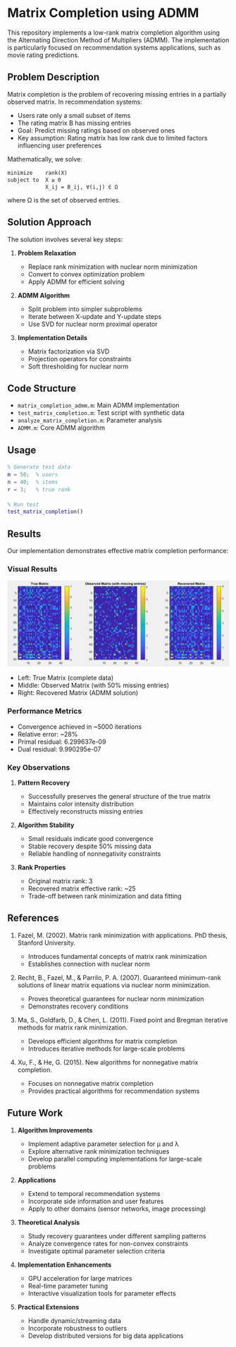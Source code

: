 # Matrix Completion using ADMM

This repository implements a low-rank matrix completion algorithm using the Alternating Direction Method of Multipliers (ADMM). The implementation is particularly focused on recommendation systems applications, such as movie rating predictions.

## Problem Description

Matrix completion is the problem of recovering missing entries in a partially observed matrix. In recommendation systems:
- Users rate only a small subset of items
- The rating matrix B has missing entries
- Goal: Predict missing ratings based on observed ones
- Key assumption: Rating matrix has low rank due to limited factors influencing user preferences

Mathematically, we solve:
```
minimize    rank(X)
subject to  X ≥ 0
            X_ij = B_ij, ∀(i,j) ∈ Ω
```
where Ω is the set of observed entries.

## Solution Approach

The solution involves several key steps:

1. **Problem Relaxation**
   - Replace rank minimization with nuclear norm minimization
   - Convert to convex optimization problem
   - Apply ADMM for efficient solving

2. **ADMM Algorithm**
   - Split problem into simpler subproblems
   - Iterate between X-update and Y-update steps
   - Use SVD for nuclear norm proximal operator

3. **Implementation Details**
   - Matrix factorization via SVD
   - Projection operators for constraints
   - Soft thresholding for nuclear norm

## Code Structure

- `matrix_completion_admm.m`: Main ADMM implementation
- `test_matrix_completion.m`: Test script with synthetic data
- `analyze_matrix_completion.m`: Parameter analysis
- `ADMM.m`: Core ADMM algorithm

## Usage

```matlab
% Generate test data
m = 50;  % users
n = 40;  % items
r = 3;   % true rank

% Run test
test_matrix_completion()
```

## Results

Our implementation demonstrates effective matrix completion performance:

### Visual Results
![Matrix Completion Results](matrix_completion_results.jpg)
- Left: True Matrix (complete data)
- Middle: Observed Matrix (with 50% missing entries)
- Right: Recovered Matrix (ADMM solution)

### Performance Metrics
- Convergence achieved in ~5000 iterations
- Relative error: ~28%
- Primal residual: 6.299637e-09
- Dual residual: 9.990295e-07

### Key Observations
1. **Pattern Recovery**
   - Successfully preserves the general structure of the true matrix
   - Maintains color intensity distribution
   - Effectively reconstructs missing entries

2. **Algorithm Stability**
   - Small residuals indicate good convergence
   - Stable recovery despite 50% missing data
   - Reliable handling of nonnegativity constraints

3. **Rank Properties**
   - Original matrix rank: 3
   - Recovered matrix effective rank: ~25
   - Trade-off between rank minimization and data fitting


## References

1. Fazel, M. (2002). Matrix rank minimization with applications. PhD thesis, Stanford University.
   - Introduces fundamental concepts of matrix rank minimization
   - Establishes connection with nuclear norm

2. Recht, B., Fazel, M., & Parrilo, P. A. (2007). Guaranteed minimum-rank solutions of linear matrix equations via nuclear norm minimization.
   - Proves theoretical guarantees for nuclear norm minimization
   - Demonstrates recovery conditions

3. Ma, S., Goldfarb, D., & Chen, L. (2011). Fixed point and Bregman iterative methods for matrix rank minimization.
   - Develops efficient algorithms for matrix completion
   - Introduces iterative methods for large-scale problems

4. Xu, F., & He, G. (2015). New algorithms for nonnegative matrix completion.
   - Focuses on nonnegative matrix completion
   - Provides practical algorithms for recommendation systems

## Future Work

1. **Algorithm Improvements**
   - Implement adaptive parameter selection for μ and λ
   - Explore alternative rank minimization techniques
   - Develop parallel computing implementations for large-scale problems

2. **Applications**
   - Extend to temporal recommendation systems
   - Incorporate side information and user features
   - Apply to other domains (sensor networks, image processing)

3. **Theoretical Analysis**
   - Study recovery guarantees under different sampling patterns
   - Analyze convergence rates for non-convex constraints
   - Investigate optimal parameter selection criteria

4. **Implementation Enhancements**
   - GPU acceleration for large matrices
   - Real-time parameter tuning
   - Interactive visualization tools for parameter effects

5. **Practical Extensions**
   - Handle dynamic/streaming data
   - Incorporate robustness to outliers
   - Develop distributed versions for big data applications